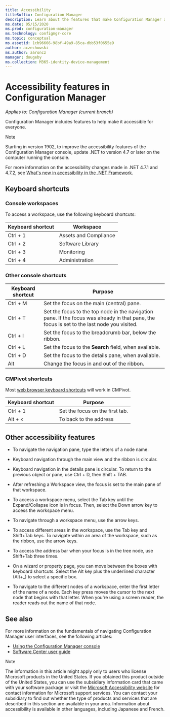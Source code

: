 ```yaml
---
title: Accessibility
titleSuffix: Configuration Manager
description: Learn about the features that make Configuration Manager accessible for everyone.
ms.date: 05/15/2020
ms.prod: configuration-manager
ms.technology: configmgr-core
ms.topic: conceptual
ms.assetid: 1cb96666-98bf-49a9-85ca-dbb53f0655e9
author: aczechowski
ms.author: aaroncz
manager: dougeby
ms.collection: M365-identity-device-management
---
```


# Accessibility features in Configuration Manager

*Applies to: Configuration Manager (current branch)*


Configuration Manager includes features to help make it accessible for everyone.

> [!Note]  
> Starting in version 1902, to improve the accessibility features of the Configuration Manager console, update .NET to version 4.7 or later on the computer running the console. <!-- SCCMDocs-pr issue #3228 -->  
> 
> For more information on the accessibility changes made in .NET 4.7.1 and 4.7.2, see [What's new in accessibility in the .NET Framework](https://docs.microsoft.com/dotnet/framework/whats-new/whats-new-in-accessibility).  



## Keyboard shortcuts

### Console workspaces

To access a workspace, use the following keyboard shortcuts:  

|Keyboard shortcut| Workspace|
|--------|--------|  
|Ctrl + 1| Assets and Compliance|
|Ctrl + 2|  Software Library|
|Ctrl + 3|  Monitoring|
|Ctrl + 4|  Administration|


### Other console shortcuts

|Keyboard shortcut|  Purpose|
|--------|--------|  
|Ctrl + M|Set the focus on the main (central) pane.|
|Ctrl + T|Set the focus to the top node in the navigation pane. If the focus was already in that pane, the focus is set to the last node you visited.|
|Ctrl + I|Set the focus to the breadcrumb bar, below the ribbon.|
|Ctrl + L|Set the focus to the **Search** field, when available.|
|Ctrl + D|Set the focus to the details pane, when available.|
|Alt     |Change the focus in and out of the ribbon.|

### <a name="bkmk_cmpshortcuts"></a> CMPivot shortcuts

Most [web browser keyboard shortcuts](https://support.microsoft.com/help/17456/windows-internet-explorer-ease-of-access-options) will work in CMPivot.

|Keyboard shortcut|Purpose|
|--------|--------|  
|Ctrl + 1|Set the focus on the first tab.|
|Alt + &lt;|To back to the address|


## Other accessibility features

- To navigate the navigation pane, type the letters of a node name.

- Keyboard navigation through the main view and the ribbon is circular.

- Keyboard navigation in the details pane is circular. To return to the previous object or pane, use Ctrl + D, then Shift + TAB.

- After refreshing a Workspace view, the focus is set to the main pane of that workspace.

- To access a workspace menu, select the Tab key until the Expand/Collapse icon is in focus. Then, select the Down arrow key to access the workspace menu.  

- To navigate through a workspace menu, use the arrow keys.  

- To access different areas in the workspace, use the Tab key and Shift+Tab keys. To navigate within an area of the workspace, such as the ribbon, use the arrow keys.  

- To access the address bar when your focus is in the tree node, use Shift+Tab three times.  

- On a wizard or property page, you can move between the boxes with keyboard shortcuts. Select the Alt key plus the underlined character (Alt+_) to select a specific box.     

- To navigate to the different nodes of a workspace, enter the first letter of the name of a node. Each key press moves the cursor to the next node that begins with that letter. When you're using a screen reader, the reader reads out the name of that node.



## See also

For more information on the fundamentals of navigating Configuration Manager user interfaces, see the following articles:
- [Using the Configuration Manager console](../servers/manage/admin-console.md)
- [Software Center user guide](software-center.md)

> [!NOTE]  
> The information in this article might apply only to users who license Microsoft products in the United States. If you obtained this product outside of the United States, you can use the subsidiary information card that came with your software package or visit the [Microsoft Accessibility website](https://www.microsoft.com/accessibility/) for contact information for Microsoft support services. You can contact your subsidiary to find out whether the type of products and services that are described in this section are available in your area. Information about accessibility is available in other languages, including Japanese and French.  

